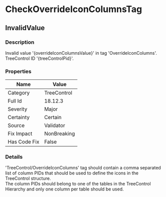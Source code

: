 ﻿---  
uid: Validator_18_12_3  
---

# CheckOverrideIconColumnsTag

## InvalidValue

### Description

Invalid value '{overrideIconColumnsValue}' in tag 'OverrideIconColumns'. TreeControl ID '{treeControlPid}'.

### Properties

| Name         | Value       |
| ------------ | ----------- |
| Category     | TreeControl |
| Full Id      | 18.12.3     |
| Severity     | Major       |
| Certainty    | Certain     |
| Source       | Validator   |
| Fix Impact   | NonBreaking |
| Has Code Fix | False       |

### Details

'TreeControl\/OverrideIconColumns' tag should contain a comma separated list of column PIDs that should be used to define the icons in the TreeControl structure.  
The column PIDs should belong to one of the tables in the TreeControl Hierarchy and only one column per table should be used.
